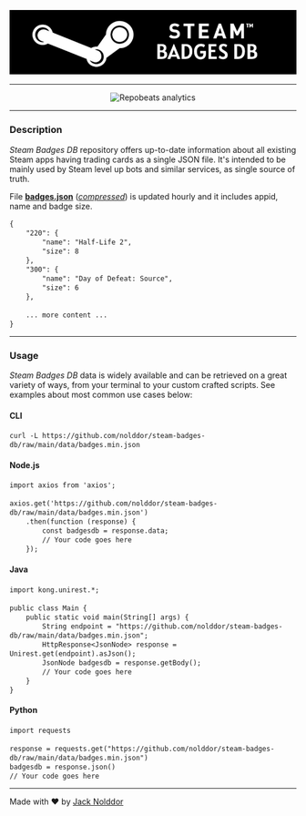 <div align="center">

![Steam Badges DB](https://github.com/nolddor/steam-badges-db/raw/main/resources/banner.png "Steam Badges DB logo")

</div>

---

<div align="center">

![Repobeats analytics](https://repobeats.axiom.co/api/embed/172037d379e6f08cdcefa56905abf10a8ab8b5f2.svg "Repobeats analytics image")

</div>

---
### Description

_Steam Badges DB_ repository offers up-to-date information about all existing Steam apps having trading cards as a single JSON file. It's intended to be mainly used by Steam level up bots and similar services, as single source of truth.

File **[badges.json](https://github.com/nolddor/steam-badges-db/raw/main/data/badges.json)** (_[compressed](https://github.com/nolddor/steam-badges-db/raw/main/data/badges.min.json)_) is updated hourly and it includes appid, name and badge size.
```
{
    "220": {
        "name": "Half-Life 2",
        "size": 8
    },
    "300": {
        "name": "Day of Defeat: Source",
        "size": 6
    },

    ... more content ...
}
```

---
### Usage

_Steam Badges DB_ data is widely available and can be retrieved on a great variety of ways, from your terminal to your custom crafted scripts. See examples about most common use cases below:

#### CLI
```
curl -L https://github.com/nolddor/steam-badges-db/raw/main/data/badges.min.json
```

#### Node.js
```
import axios from 'axios';

axios.get('https://github.com/nolddor/steam-badges-db/raw/main/data/badges.min.json')
    .then(function (response) {
        const badgesdb = response.data;
        // Your code goes here
    });
```

#### Java
```
import kong.unirest.*;

public class Main {
	public static void main(String[] args) {
		String endpoint = "https://github.com/nolddor/steam-badges-db/raw/main/data/badges.min.json";
		HttpResponse<JsonNode> response = Unirest.get(endpoint).asJson();
		JsonNode badgesdb = response.getBody();
		// Your code goes here
	}
}
```

#### Python
```
import requests

response = requests.get("https://github.com/nolddor/steam-badges-db/raw/main/data/badges.min.json")
badgesdb = response.json()
// Your code goes here
```

---
Made with :heart: by [Jack Nolddor](https://steamcommunity.com/id/nolddor)
